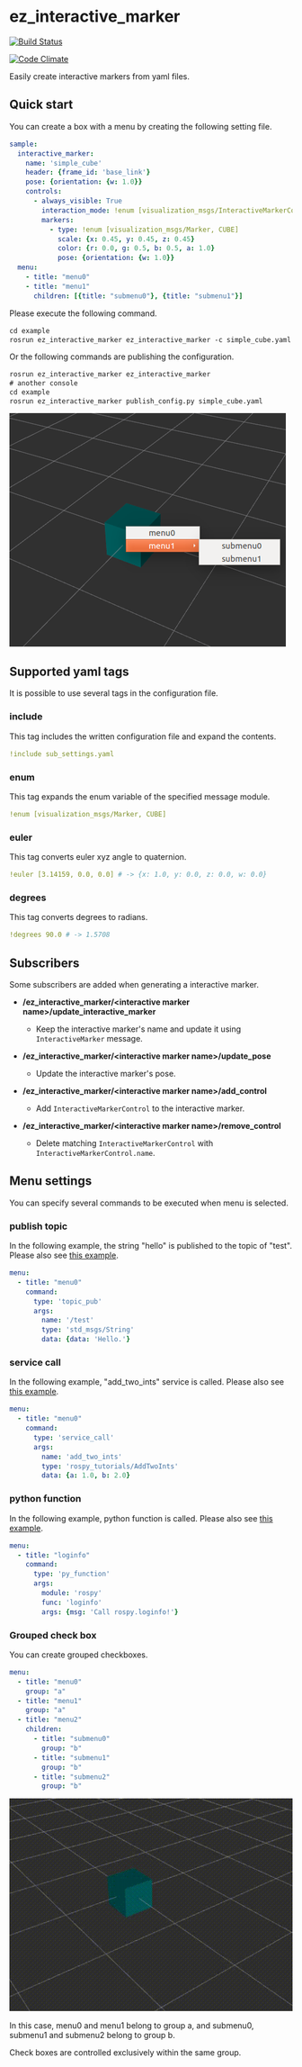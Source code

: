# ez_interactive_marker

[![Build Status](https://travis-ci.org/neka-nat/ez_interactive_marker.svg?branch=master)](https://travis-ci.org/neka-nat/ez_interactive_marker)

[![Code Climate](https://codeclimate.com/github/neka-nat/ez_interactive_marker/badges/gpa.svg)](https://codeclimate.com/github/neka-nat/ez_interactive_marker)

Easily create interactive markers from yaml files.

## Quick start

You can create a box with a menu by creating the following setting file.

```yaml:simple_cube.yaml
sample:
  interactive_marker:
    name: 'simple_cube'
    header: {frame_id: 'base_link'}
    pose: {orientation: {w: 1.0}}
    controls:
      - always_visible: True
        interaction_mode: !enum [visualization_msgs/InteractiveMarkerControl, BUTTON]
        markers:
          - type: !enum [visualization_msgs/Marker, CUBE]
            scale: {x: 0.45, y: 0.45, z: 0.45}
            color: {r: 0.0, g: 0.5, b: 0.5, a: 1.0}
            pose: {orientation: {w: 1.0}}
  menu:
    - title: "menu0"
    - title: "menu1"
      children: [{title: "submenu0"}, {title: "submenu1"}]
```

Please execute the following command.

```
cd example
rosrun ez_interactive_marker ez_interactive_marker -c simple_cube.yaml
```

Or the following commands are publishing the configuration.

```
rosrun ez_interactive_marker ez_interactive_marker
# another console
cd example
rosrun ez_interactive_marker publish_config.py simple_cube.yaml
```

![rviz_image](images/rviz_image.png)

## Supported yaml tags

It is possible to use several tags in the configuration file.

### include
This tag includes the written configuration file and expand the contents.

```yaml
!include sub_settings.yaml
```

### enum
This tag expands the enum variable of the specified message module.

```yaml
!enum [visualization_msgs/Marker, CUBE]
```

### euler
This tag converts euler xyz angle to quaternion.

```yaml
!euler [3.14159, 0.0, 0.0] # -> {x: 1.0, y: 0.0, z: 0.0, w: 0.0}
```

### degrees
This tag converts degrees to radians.

```yaml
!degrees 90.0 # -> 1.5708
```

## Subscribers

Some subscribers are added when generating a interactive marker.

- **/ez_interactive_marker/\<interactive marker name\>/update_interactive_marker**
  - Keep the interactive marker's name and update it using `InteractiveMarker` message.

- **/ez_interactive_marker/\<interactive marker name\>/update_pose**
  - Update the interactive marker's pose.

- **/ez_interactive_marker/\<interactive marker name\>/add_control**
  - Add `InteractiveMarkerControl` to the interactive marker.

- **/ez_interactive_marker/\<interactive marker name\>/remove_control**
  - Delete matching `InteractiveMarkerControl` with `InteractiveMarkerControl.name`.

## Menu settings

You can specify several commands to be executed when menu is selected.

### publish topic

In the following example, the string "hello" is published to the topic of "test".
Please also see [this example](example/simple_cube.yaml).

```yaml
menu:
  - title: "menu0"
    command:
      type: 'topic_pub'
      args:
        name: '/test'
        type: 'std_msgs/String'
        data: {data: 'Hello.'}
```

### service call

In the following example, "add_two_ints" service is called.
Please also see [this example](example/add_two_ints.yaml).

```yaml
menu:
  - title: "menu0"
    command:
      type: 'service_call'
      args:
        name: 'add_two_ints'
        type: 'rospy_tutorials/AddTwoInts'
        data: {a: 1.0, b: 2.0}
```

### python function

In the following example, python function is called.
Please also see [this example](example/py_func.yaml).

```yaml
menu:
  - title: "loginfo"
    command:
      type: 'py_function'
      args:
        module: 'rospy'
        func: 'loginfo'
        args: {msg: 'Call rospy.loginfo!'}
```

### Grouped check box

You can create grouped checkboxes.

```yaml
menu:
  - title: "menu0"
    group: "a"
  - title: "menu1"
    group: "a"
  - title: "menu2"
    children:
      - title: "submenu0"
        group: "b"
      - title: "submenu1"
        group: "b"
      - title: "submenu2"
        group: "b"
```

![rviz_image](images/grouped_menu.gif)

In this case, menu0 and menu1 belong to group a,
and submenu0, submenu1 and submenu2 belong to group b.

Check boxes are controlled exclusively within the same group.
